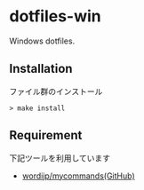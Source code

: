 # dotfiles-win
Windows dotfiles.

## Installation

ファイル群のインストール
```
> make install
```

## Requirement

下記ツールを利用しています

- [wordijp/mycommands(GitHub)](https://github.com/wordijp/mycommands)
